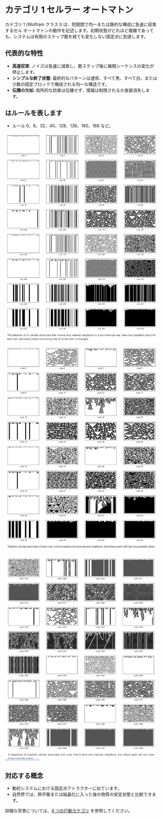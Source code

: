 # カテゴリ 1 セルラー オートマトン

カテゴリ 1 (Wolfram クラス I) は、短期間で均一または静的な構成に急速に収束するセル オートマトンの動作を記述します。初期状態がどれほど複雑であっても、システムは有限のステップ数を経ても変化しない固定点に到達します。

## 代表的な特性

- **高速収束**: ノイズは急速に減衰し、数ステップ後に展開シーケンスの変化が停止します。
- **シンプルな終了状態**: 最終的なパターンは通常、すべて黒、すべて白、または少数の固定ブロックで構成される均一な構造です。
- **伝播の欠如**: 局所的な妨害は伝播せず、情報は制限されるか直接消失します。

## はルールを表します

- ルール 0、8、32、40、128、136、160、168 など。

![代替テキスト](../../images/class-1/image.png)

![代替テキスト](../../images/class-1/image-1.png)

![代替テキスト](../../images/class-1/image-2.png)

## 対応する概念

- 動的システムにおける固定点アトラクターに似ています。
- 自然界では、熱平衡または結晶化に入った後の物質の安定状態と比較できます。

詳細な背景については、[4 つの行動カテゴリ](annotation:four-classes-of-behavior) を参照してください。